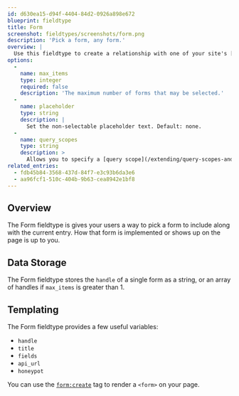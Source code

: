 ```yaml
---
id: d630ea15-d94f-4404-84d2-0926a898e672
blueprint: fieldtype
title: Form
screenshot: fieldtypes/screenshots/form.png
description: 'Pick a form, any form.'
overview: |
  Use this fieldtype to create a relationship with one of your site's [forms](/forms).
options:
  -
    name: max_items
    type: integer
    required: false
    description: 'The maximum number of forms that may be selected.'
  -
    name: placeholder
    type: string
    description: |
      Set the non-selectable placeholder text. Default: none.
  -
    name: query_scopes
    type: string
    description: >
      Allows you to specify a [query scope](/extending/query-scopes-and-filters#scopes) which should be applied when retrieving selectable assets. You should specify the query scope's handle, which is usually the name of the class in snake case. For example: `MyAwesomeScope` would be `my_awesome_scope`.
related_entries:
  - fdb45b84-3568-437d-84f7-e3c93b6da3e6
  - aa96fcf1-510c-404b-9b63-cea8942e1bf8
---
```

## Overview

The Form fieldtype is gives your users a way to pick a form to include along with the current entry. How that form is implemented or shows up on the page is up to you.

## Data Storage

The Form fieldtype stores the `handle` of a single form as a string, or an array of handles if `max_items` is greater than 1.

## Templating

The Form fieldtype provides a few useful variables:

* `handle`
* `title`
* `fields`
* `api_url`
* `honeypot`

You can use the [`form:create`](/tags/form-create) tag to render a `<form>` on your page.
